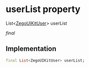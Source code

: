 


# userList property







List&lt;[ZegoUIKitUser](../../zego_uikit_prebuilt_live_audio_room/ZegoUIKitUser-class.md)> userList
  
_<span class="feature">final</span>_






## Implementation

```dart
final List<ZegoUIKitUser> userList;
```







